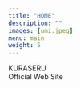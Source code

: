 ```yaml
---
title: "HOME"
description: ""
images: [umi.jpeg]
menu: main
weight: 5
---
```


KURASERU  
Official Web Site
